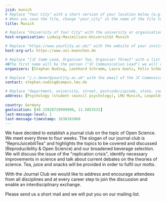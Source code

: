 ```yaml
---
jcid: munich
# Replace "Your City" with a short version of your location below (e.g. Bristol or Singapore)
# When you save the file, change "your_city" in the name of the file to what you filled out below
title: Munich 

# Replace "University of Your City" with the university or organisation that is hoping the journal club (e.g. University of Bristol or Nanyang Technical University)
host-organisation: Ludwig-Maximilians-Universität Munich 

# Replace "https://www.yourCity.ac.uk/" with the website of your institution
host-org-url: https://www.uni-muenchen.de

# Replace "[JC Comm Lead, Organiser Two, Organiser Three]" with a list of the people/person organising the journal club separated by commas 
#�The first name will be the person ("JC Communication Lead") we will contact to communicate news about ReproducibiliTea 
organisers: [Stephan Nuding, Leonhard Schramm, Laura Goetz, Felix Schönbrodt] 

# Replace "j.c.Owner@yourCity.ac.uk" with the email of the JC Communication Lead
contact: stephan.nuding@campus.lmu.de

# Replace "department, university, street, postcode/zipcode, state, country" with the departmental address of the JC Communication Lead (we need that to send you merchandise)
address: [Psychology (student council psychology), LMU Munich, Leopoldstraße 13 (Briefkasten Nr. 7), 80802 Munich, Bavaria]
 
country: Germany
geolocation: [48.15928719999999, 11.5853531]
last-message-level: 1
last-message-timestamp: 1638181060
---
```


We have decided to establish a journal club on the topic of Open Science. We meet every three to four weeks. The slogan of our journal club is "ReproJuicebiliTea"
and highlights the topics to be covered and discussed (Reproducibility & Open Science) and our broadened beverage selection.
We will discuss the issue of the "replication crisis", identify necessary improvements
in science and talk about current debates on the theories of science. Tea, juice and snacks will be provided in order to fulfil our motto.

With the Journal Club we would like to address and encourage attendees from all disciplines and at every career step to join the discussion and enable an interdisciplinary exchange. 

Please send us a short mail and we will put you on our mailing list.